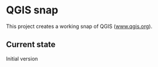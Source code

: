 # QGIS snap

This project creates a working snap of QGIS (www.qgis.org).

## Current state
Initial version
